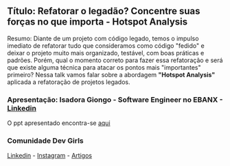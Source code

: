 ## Título: Refatorar o legadão? Concentre suas forças no que importa - Hotspot Analysis

Resumo: Diante de um projeto com código legado, temos o impulso imediato de refatorar tudo que consideramos como código "fedido" e deixar o projeto muito mais organizado, testável, com boas práticas e padrões. Porém, qual o momento correto para fazer essa refatoração e será que existe alguma técnica para atacar os pontos mais "importantes" primeiro? Nessa talk vamos falar sobre a abordagem **"Hotspot Analysis"** aplicada a refatoração de projetos legados.

### Apresentação: Isadora Giongo - Software Engineer no EBANX - [Linkedin](https://www.linkedin.com/in/isadora-giongo/)

O ppt apresentado encontra-se [aqui](./Refatoração.pdf)

### Comunidade Dev Girls
[Linkedin](https://www.linkedin.com/company/dev-girls/) - [Instagram](https://www.instagram.com/devgirlsbr/) - [Artigos](https://dev.to/devgirls)